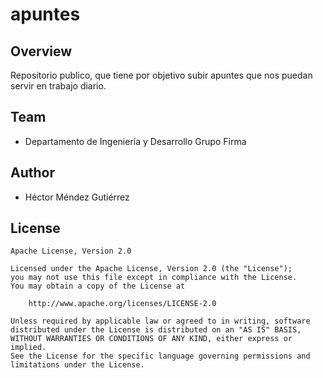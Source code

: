 # apuntes

## Overview

Repositorio publico, que tiene por objetivo subir apuntes que nos puedan servir en trabajo diario.

## Team

- Departamento de Ingeniería y Desarrollo Grupo Firma 

## Author

- Héctor Méndez Gutiérrez


## License

    Apache License, Version 2.0

    Licensed under the Apache License, Version 2.0 (the "License");
    you may not use this file except in compliance with the License.
    You may obtain a copy of the License at

        http://www.apache.org/licenses/LICENSE-2.0

    Unless required by applicable law or agreed to in writing, software
    distributed under the License is distributed on an "AS IS" BASIS,
    WITHOUT WARRANTIES OR CONDITIONS OF ANY KIND, either express or implied.
    See the License for the specific language governing permissions and
    limitations under the License.

